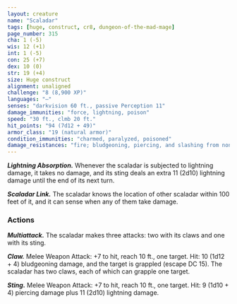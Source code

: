 ```yaml
---
layout: creature
name: "Scaladar"
tags: [huge, construct, cr8, dungeon-of-the-mad-mage]
page_number: 315
cha: 1 (-5)
wis: 12 (+1)
int: 1 (-5)
con: 25 (+7)
dex: 10 (0)
str: 19 (+4)
size: Huge construct
alignment: unaligned
challenge: "8 (8,900 XP)"
languages: "—"
senses: "darkvision 60 ft., passive Perception 11"
damage_immunities: "force, lightning, poison"
speed: "30 ft., clmb 20 ft."
hit_points: "94 (7d12 + 49)"
armor_class: "19 (natural armor)"
condition_immunities: "charmed, paralyzed, poisoned"
damage_resistances: "fire; bludgeoning, piercing, and slashing from nonmagical attacks"
---
```


***Lightning Absorption.*** Whenever the scaladar is subjected to lightning damage, it takes no damage, and its sting deals an extra 11 (2d10) lightning damage until the end of its next turn.

***Scaladar Link.*** The scaladar knows the location of other scaladar within 100 feet of it, and it can sense when any of them take damage.

### Actions

***Multiattack.*** The scaladar makes three attacks: two with its claws and one with its sting.

***Claw.*** Melee Weapon Attack: +7 to hit, reach 10 ft., one target. Hit: 10 (1d12 + 4) bludgeoning damage, and the target is grappled (escape DC 15). The scaladar has two claws, each of which can grapple one target.

***Sting.*** Melee Weapon Attack: +7 to hit, reach 10 ft., one target. Hit: 9 (1d10 + 4) piercing damage plus 11 (2d10) lightning damage.